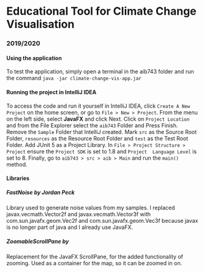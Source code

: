 # Educational Tool for Climate Change Visualisation
### 2019/2020

#### Using the application
To test the application, simply open a terminal in the aib743 folder 
and run the command `java -jar climate-change-vis-app.jar`

#### Running the project in IntelliJ IDEA
To access the code and run it yourself in IntelliJ IDEA, click `Create A New Project` 
on the home screen, or go to `File > New > Project`. From the menu on the left side, 
select **JavaFX** and click Next. Click on `Project Location` and from the File Explorer
select the `aib743` Folder and Press Finish. Remove the `Sample` Folder that IntelliJ
created. Mark `src` as the Source Root Folder, `resources` as the Resource Root Folder and
`test` as the Test Root Folder. Add JUnit 5 as a Project Library.
In `File > Project Structure > Project` ensure the `Project SDK` is set to 1.8 and `Project 
Language Level` is set to 8. Finally, go to `aib743 > src > aib > Main` and run the `main()` 
method.

#### Libraries
##### FastNoise by Jordan Peck
Library used to generate noise values from my samples. I replaced javax.vecmath.Vector2f 
and javax.vecmath.Vector3f with com.sun.javafx.geom.Vec2f and com.sun.javafx.geom.Vec3f
because javax is no longer part of java and I already use JavaFX.
##### ZoomableScrollPane by
Replacement for the JavaFX ScrollPane, for the added functionality of zooming.
Used as a container for the map, so it can be zoomed in on.
